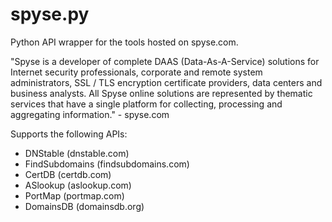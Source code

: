 # spyse.py

Python API wrapper for the tools hosted on spyse.com.


"Spyse is a developer of complete DAAS (Data-As-A-Service) solutions for Internet security professionals, corporate and remote system administrators, SSL / TLS encryption certificate providers, data centers and business analysts. All Spyse online solutions are represented by thematic services that have a single platform for collecting, processing and aggregating information."
\- spyse.com

Supports the following APIs:
- DNStable (dnstable.com)
- FindSubdomains (findsubdomains.com)
- CertDB (certdb.com)
- ASlookup (aslookup.com)
- PortMap (portmap.com)
- DomainsDB (domainsdb.org)

